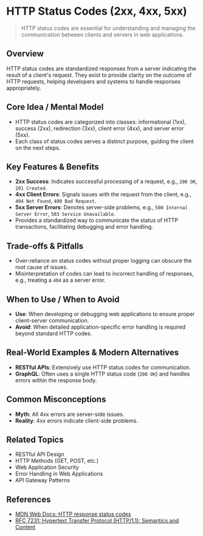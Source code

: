 # HTTP Status Codes (2xx, 4xx, 5xx)

> HTTP status codes are essential for understanding and managing the communication between clients and servers in web applications.

## Overview
HTTP status codes are standardized responses from a server indicating the result of a client's request. They exist to provide clarity on the outcome of HTTP requests, helping developers and systems to handle responses appropriately.

## Core Idea / Mental Model
- HTTP status codes are categorized into classes: informational (1xx), success (2xx), redirection (3xx), client error (4xx), and server error (5xx).
- Each class of status codes serves a distinct purpose, guiding the client on the next steps.

## Key Features & Benefits
- **2xx Success**: Indicates successful processing of a request, e.g., `200 OK`, `201 Created`.
- **4xx Client Errors**: Signals issues with the request from the client, e.g., `404 Not Found`, `400 Bad Request`.
- **5xx Server Errors**: Denotes server-side problems, e.g., `500 Internal Server Error`, `503 Service Unavailable`.
- Provides a standardized way to communicate the status of HTTP transactions, facilitating debugging and error handling.

## Trade-offs & Pitfalls
- Over-reliance on status codes without proper logging can obscure the root cause of issues.
- Misinterpretation of codes can lead to incorrect handling of responses, e.g., treating a `404` as a server error.

## When to Use / When to Avoid
- **Use**: When developing or debugging web applications to ensure proper client-server communication.
- **Avoid**: When detailed application-specific error handling is required beyond standard HTTP codes.

## Real-World Examples & Modern Alternatives
- **RESTful APIs**: Extensively use HTTP status codes for communication.
- **GraphQL**: Often uses a single HTTP status code (`200 OK`) and handles errors within the response body.

## Common Misconceptions
- **Myth**: All 4xx errors are server-side issues.
- **Reality**: 4xx errors indicate client-side problems.

## Related Topics
- RESTful API Design
- HTTP Methods (GET, POST, etc.)
- Web Application Security
- Error Handling in Web Applications
- API Gateway Patterns

## References
- [MDN Web Docs: HTTP response status codes](https://developer.mozilla.org/en-US/docs/Web/HTTP/Status)  
- [RFC 7231: Hypertext Transfer Protocol (HTTP/1.1): Semantics and Content](https://tools.ietf.org/html/rfc7231)
